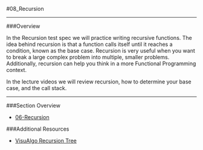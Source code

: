 #08_Recursion 
<hr>

###Overview

In the Recursion test spec we will practice writing recursive functions.  The idea behind recursion is that a function calls itself until it reaches a condition, known as the base case. Recursion is very useful when you want to break a large complex problem into multiple, smaller problems. Additionally, recursion can help you think in a more Functional Programming context. 

In the lecture videos we will review recursion, how to determine your base case, and the call stack.  

<hr>

###Section Overview 

- [06-Recursion](https://youtu.be/yfoGatXO2Ns?list=PLx0iOsdUOUmlWIQt_FDWTOnHIvqGFx_rj)



###Additional Resources
- [VisuAlgo Recursion Tree](https://visualgo.net/recursion)
